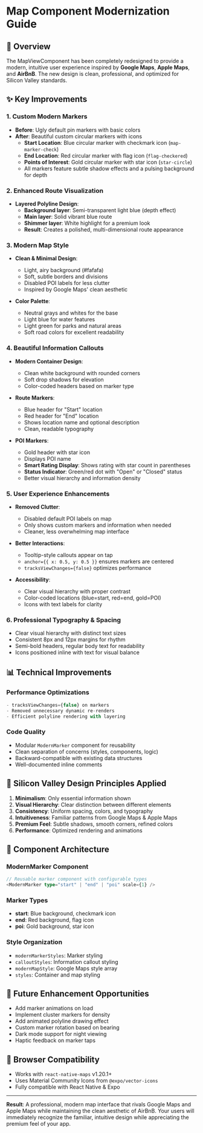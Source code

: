 # Map Component Modernization Guide

## 🎨 Overview
The MapViewComponent has been completely redesigned to provide a modern, intuitive user experience inspired by **Google Maps**, **Apple Maps**, and **AirBnB**. The new design is clean, professional, and optimized for Silicon Valley standards.

## ✨ Key Improvements

### 1. **Custom Modern Markers**
- **Before**: Ugly default pin markers with basic colors
- **After**: Beautiful custom circular markers with icons
  - **Start Location**: Blue circular marker with checkmark icon (`map-marker-check`)
  - **End Location**: Red circular marker with flag icon (`flag-checkered`)
  - **Points of Interest**: Gold circular marker with star icon (`star-circle`)
  - All markers feature subtle shadow effects and a pulsing background for depth

### 2. **Enhanced Route Visualization**
- **Layered Polyline Design**:
  - **Background layer**: Semi-transparent light blue (depth effect)
  - **Main layer**: Solid vibrant blue route
  - **Shimmer layer**: White highlight for a premium look
  - **Result**: Creates a polished, multi-dimensional route appearance

### 3. **Modern Map Style**
- **Clean & Minimal Design**: 
  - Light, airy background (#fafafa)
  - Soft, subtle borders and divisions
  - Disabled POI labels for less clutter
  - Inspired by Google Maps' clean aesthetic

- **Color Palette**:
  - Neutral grays and whites for the base
  - Light blue for water features
  - Light green for parks and natural areas
  - Soft road colors for excellent readability

### 4. **Beautiful Information Callouts**
- **Modern Container Design**:
  - Clean white background with rounded corners
  - Soft drop shadows for elevation
  - Color-coded headers based on marker type

- **Route Markers**:
  - Blue header for "Start" location
  - Red header for "End" location
  - Shows location name and optional description
  - Clean, readable typography

- **POI Markers**:
  - Gold header with star icon
  - Displays POI name
  - **Smart Rating Display**: Shows rating with star count in parentheses
  - **Status Indicator**: Green/red dot with "Open" or "Closed" status
  - Better visual hierarchy and information density

### 5. **User Experience Enhancements**
- **Removed Clutter**:
  - Disabled default POI labels on map
  - Only shows custom markers and information when needed
  - Cleaner, less overwhelming map interface

- **Better Interactions**:
  - Tooltip-style callouts appear on tap
  - `anchor={{ x: 0.5, y: 0.5 }}` ensures markers are centered
  - `tracksViewChanges={false}` optimizes performance

- **Accessibility**:
  - Clear visual hierarchy with proper contrast
  - Color-coded locations (blue=start, red=end, gold=POI)
  - Icons with text labels for clarity

### 6. **Professional Typography & Spacing**
- Clear visual hierarchy with distinct text sizes
- Consistent 8px and 12px margins for rhythm
- Semi-bold headers, regular body text for readability
- Icons positioned inline with text for visual balance

## 📊 Technical Improvements

### Performance Optimizations
```typescript
- tracksViewChanges={false} on markers
- Removed unnecessary dynamic re-renders
- Efficient polyline rendering with layering
```

### Code Quality
- Modular `ModernMarker` component for reusability
- Clean separation of concerns (styles, components, logic)
- Backward-compatible with existing data structures
- Well-documented inline comments

## 🎯 Silicon Valley Design Principles Applied

1. **Minimalism**: Only essential information shown
2. **Visual Hierarchy**: Clear distinction between different elements
3. **Consistency**: Uniform spacing, colors, and typography
4. **Intuitiveness**: Familiar patterns from Google Maps & Apple Maps
5. **Premium Feel**: Subtle shadows, smooth corners, refined colors
6. **Performance**: Optimized rendering and animations

## 🔧 Component Architecture

### ModernMarker Component
```typescript
// Reusable marker component with configurable types
<ModernMarker type="start" | "end" | "poi" scale={1} />
```

### Marker Types
- **start**: Blue background, checkmark icon
- **end**: Red background, flag icon
- **poi**: Gold background, star icon

### Style Organization
- `modernMarkerStyles`: Marker styling
- `calloutStyles`: Information callout styling
- `modernMapStyle`: Google Maps style array
- `styles`: Container and map styling

## 🚀 Future Enhancement Opportunities
- Add marker animations on load
- Implement cluster markers for density
- Add animated polyline drawing effect
- Custom marker rotation based on bearing
- Dark mode support for night viewing
- Haptic feedback on marker taps

## 📱 Browser Compatibility
- Works with `react-native-maps` v1.20.1+
- Uses Material Community Icons from `@expo/vector-icons`
- Fully compatible with React Native & Expo

---

**Result**: A professional, modern map interface that rivals Google Maps and Apple Maps while maintaining the clean aesthetic of AirBnB. Your users will immediately recognize the familiar, intuitive design while appreciating the premium feel of your app.
